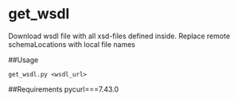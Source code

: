 # get_wsdl
Download wsdl file with all xsd-files defined inside. Replace remote schemaLocations with local file names

##Usage
```
get_wsdl.py <wsdl_url>
```

##Requirements
pycurl===7.43.0
